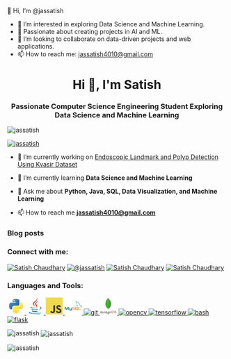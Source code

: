 👋 Hi, I’m @jassatish
- 👀 I’m interested in exploring Data Science and Machine Learning.
- 🌱 Passionate about creating projects in AI and ML.
- 💞️ I’m looking to collaborate on data-driven projects and web applications.
- 📫 How to reach me: jassatish4010@gmail.com

<!---
jassatish/jassatish is a ✨ special ✨ repository because its `README.md` (this file) appears on your GitHub profile.
You can click the Preview link to take a look at your changes.
--->
<h1 align="center">Hi 👋, I'm Satish </h1>
<h3 align="center">Passionate Computer Science Engineering Student Exploring Data Science and Machine Learning</h3>

<p align="left"> <img src="https://komarev.com/ghpvc/?username=jassatish&label=Profile%20views&color=0e75b6&style=flat" alt="jassatish" /> </p>

<p align="left"> <a href="https://github.com/ryo-ma/github-profile-trophy"><img src="https://github-profile-trophy.vercel.app/?username=jassatish" alt="jassatish" /></a> </p>

- 🔭 I’m currently working on [Endoscopic Landmark and Polyp Detection Using Kvasir Dataset](https://github.com/jassatish/Endoscopic-Landmark-and-Polyp-Detection-Using-Kvasir-Dataset)

- 🌱 I’m currently learning **Data Science and Machine Learning**

- 💬 Ask me about **Python, Java, SQL, Data Visualization, and Machine Learning**

- 📫 How to reach me **jassatish4010@gmail.com**

### Blog posts
<!-- BLOG-POST-LIST:START -->
<!-- BLOG-POST-LIST:END -->

<h3 align="left">Connect with me:</h3>
<p align="left">
<a href="https://linkedin.com/in/satish-chaudhary-307918213/" target="blank"><img align="center" src="https://raw.githubusercontent.com/rahuldkjain/github-profile-readme-generator/master/src/images/icons/Social/linked-in-alt.svg" alt="Satish Chaudhary" height="30" width="40" /></a>
<a href="https://medium.com/@jassatish" target="blank"><img align="center" src="https://raw.githubusercontent.com/rahuldkjain/github-profile-readme-generator/master/src/images/icons/Social/medium.svg" alt="@jassatish" height="30" width="40" /></a>
<a href="https://www.leetcode.com/u/LetscodeSatish/" target="blank"><img align="center" src="https://raw.githubusercontent.com/rahuldkjain/github-profile-readme-generator/master/src/images/icons/Social/leet-code.svg" alt="Satish Chaudhary" height="30" width="40" /></a>
<a href="https://auth.geeksforgeeks.org/user/jassatim3rc/" target="blank"><img align="center" src="https://raw.githubusercontent.com/rahuldkjain/github-profile-readme-generator/master/src/images/icons/Social/geeks-for-geeks.svg" alt="Satish Chaudhary" height="30" width="40" /></a>
</p>

<h3 align="left">Languages and Tools:</h3>
<p align="left">
<a href="https://www.python.org" target="_blank" rel="noreferrer"> <img src="https://raw.githubusercontent.com/devicons/devicon/master/icons/python/python-original.svg" alt="python" width="40" height="40"/> </a> 
<a href="https://www.java.com" target="_blank" rel="noreferrer"> <img src="https://raw.githubusercontent.com/devicons/devicon/master/icons/java/java-original.svg" alt="java" width="40" height="40"/> </a> 
<a href="https://www.javascript.com" target="_blank" rel="noreferrer"> <img src="https://raw.githubusercontent.com/devicons/devicon/master/icons/javascript/javascript-original.svg" alt="javascript" width="40" height="40"/> </a> 
<a href="https://www.mysql.com" target="_blank" rel="noreferrer"> <img src="https://raw.githubusercontent.com/devicons/devicon/master/icons/mysql/mysql-original-wordmark.svg" alt="mysql" width="40" height="40"/> </a> 
<a href="https://git-scm.com/" target="_blank" rel="noreferrer"> <img src="https://www.vectorlogo.zone/logos/git-scm/git-scm-icon.svg" alt="git" width="40" height="40"/> </a> 
<a href="https://www.mongodb.com/" target="_blank" rel="noreferrer"> <img src="https://raw.githubusercontent.com/devicons/devicon/master/icons/mongodb/mongodb-original-wordmark.svg" alt="mongodb" width="40" height="40"/> </a> 
<a href="https://opencv.org/" target="_blank" rel="noreferrer"> <img src="https://www.vectorlogo.zone/logos/opencv/opencv-icon.svg" alt="opencv" width="40" height="40"/> </a> 
<a href="https://www.tensorflow.org" target="_blank" rel="noreferrer"> <img src="https://www.vectorlogo.zone/logos/tensorflow/tensorflow-icon.svg" alt="tensorflow" width="40" height="40"/> </a> 
<a href="https://www.gnu.org/software/bash/" target="_blank" rel="noreferrer"> <img src="https://www.vectorlogo.zone/logos/gnu_bash/gnu_bash-icon.svg" alt="bash" width="40" height="40"/> </a> 
<a href="https://flask.palletsprojects.com/" target="_blank" rel="noreferrer"> <img src="https://www.vectorlogo.zone/logos/pocoo_flask/pocoo_flask-icon.svg" alt="flask" width="40" height="40"/> </a> 
</p>

<p><img align="left" src="https://github-readme-stats.vercel.app/api/top-langs?username=jassatish&show_icons=true&locale=en&layout=compact" alt="jassatish" /></p>

<p>&nbsp;<img align="center" src="https://github-readme-stats.vercel.app/api?username=jassatish&show_icons=true&locale=en" alt="jassatish" /></p>

<p><img align="center" src="https://github-readme-streak-stats.herokuapp.com/?user=jassatish&" alt="jassatish" /></p>
